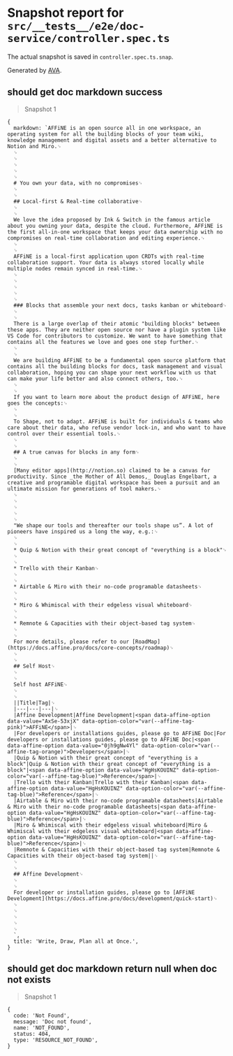# Snapshot report for `src/__tests__/e2e/doc-service/controller.spec.ts`

The actual snapshot is saved in `controller.spec.ts.snap`.

Generated by [AVA](https://avajs.dev).

## should get doc markdown success

> Snapshot 1

    {
      markdown: `AFFiNE is an open source all in one workspace, an operating system for all the building blocks of your team wiki, knowledge management and digital assets and a better alternative to Notion and Miro.␊
      ␊
      ␊
      ␊
      ␊
      ␊
      # You own your data, with no compromises␊
      ␊
      ␊
      ## Local-first & Real-time collaborative␊
      ␊
      ␊
      We love the idea proposed by Ink & Switch in the famous article about you owning your data, despite the cloud. Furthermore, AFFiNE is the first all-in-one workspace that keeps your data ownership with no compromises on real-time collaboration and editing experience.␊
      ␊
      ␊
      AFFiNE is a local-first application upon CRDTs with real-time collaboration support. Your data is always stored locally while multiple nodes remain synced in real-time.␊
      ␊
      ␊
      ␊
      ␊
      ␊
      ### Blocks that assemble your next docs, tasks kanban or whiteboard␊
      ␊
      ␊
      There is a large overlap of their atomic "building blocks" between these apps. They are neither open source nor have a plugin system like VS Code for contributors to customize. We want to have something that contains all the features we love and goes one step further.␊
      ␊
      ␊
      We are building AFFiNE to be a fundamental open source platform that contains all the building blocks for docs, task management and visual collaboration, hoping you can shape your next workflow with us that can make your life better and also connect others, too.␊
      ␊
      ␊
      If you want to learn more about the product design of AFFiNE, here goes the concepts:␊
      ␊
      ␊
      To Shape, not to adapt. AFFiNE is built for individuals & teams who care about their data, who refuse vendor lock-in, and who want to have control over their essential tools.␊
      ␊
      ␊
      ## A true canvas for blocks in any form␊
      ␊
      ␊
      [Many editor apps](http://notion.so) claimed to be a canvas for productivity. Since _the Mother of All Demos,_ Douglas Engelbart, a creative and programable digital workspace has been a pursuit and an ultimate mission for generations of tool makers.␊
      ␊
      ␊
      ␊
      ␊
      ␊
      "We shape our tools and thereafter our tools shape us”. A lot of pioneers have inspired us a long the way, e.g.:␊
      ␊
      ␊
      * Quip & Notion with their great concept of "everything is a block"␊
      ␊
      ␊
      * Trello with their Kanban␊
      ␊
      ␊
      * Airtable & Miro with their no-code programable datasheets␊
      ␊
      ␊
      * Miro & Whimiscal with their edgeless visual whiteboard␊
      ␊
      ␊
      * Remnote & Capacities with their object-based tag system␊
      ␊
      ␊
      For more details, please refer to our [RoadMap](https://docs.affine.pro/docs/core-concepts/roadmap)␊
      ␊
      ␊
      ## Self Host␊
      ␊
      ␊
      Self host AFFiNE␊
      ␊
      ␊
      ||Title|Tag|␊
      |---|---|---|␊
      |Affine Development|Affine Development|<span data-affine-option data-value="AxSe-53xjX" data-option-color="var(--affine-tag-pink)">AFFiNE</span>|␊
      |For developers or installations guides, please go to AFFiNE Doc|For developers or installations guides, please go to AFFiNE Doc|<span data-affine-option data-value="0jh9gNw4Yl" data-option-color="var(--affine-tag-orange)">Developers</span>|␊
      |Quip & Notion with their great concept of "everything is a block"|Quip & Notion with their great concept of "everything is a block"|<span data-affine-option data-value="HgHsKOUINZ" data-option-color="var(--affine-tag-blue)">Reference</span>|␊
      |Trello with their Kanban|Trello with their Kanban|<span data-affine-option data-value="HgHsKOUINZ" data-option-color="var(--affine-tag-blue)">Reference</span>|␊
      |Airtable & Miro with their no-code programable datasheets|Airtable & Miro with their no-code programable datasheets|<span data-affine-option data-value="HgHsKOUINZ" data-option-color="var(--affine-tag-blue)">Reference</span>|␊
      |Miro & Whimiscal with their edgeless visual whiteboard|Miro & Whimiscal with their edgeless visual whiteboard|<span data-affine-option data-value="HgHsKOUINZ" data-option-color="var(--affine-tag-blue)">Reference</span>|␊
      |Remnote & Capacities with their object-based tag system|Remnote & Capacities with their object-based tag system||␊
      ␊
      ␊
      ## Affine Development␊
      ␊
      ␊
      For developer or installation guides, please go to [AFFiNE Development](https://docs.affine.pro/docs/development/quick-start)␊
      ␊
      ␊
      ␊
      ␊
      ␊
      `,
      title: 'Write, Draw, Plan all at Once.',
    }

## should get doc markdown return null when doc not exists

> Snapshot 1

    {
      code: 'Not Found',
      message: 'Doc not found',
      name: 'NOT_FOUND',
      status: 404,
      type: 'RESOURCE_NOT_FOUND',
    }
